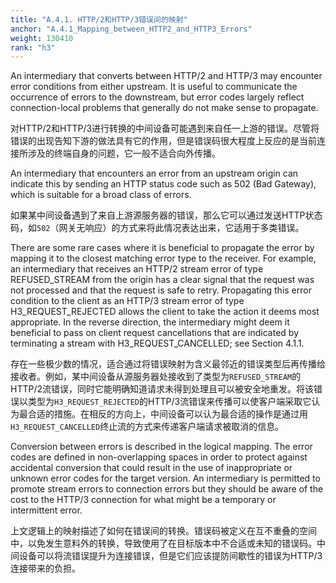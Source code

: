 ```yaml
---
title: "A.4.1. HTTP/2和HTTP/3错误间的映射"
anchor: "A.4.1_Mapping_between_HTTP2_and_HTTP3_Errors"
weight: 130410
rank: "h3"
---
```


An intermediary that converts between HTTP/2 and HTTP/3 may encounter error conditions from either upstream. It is useful to communicate the occurrence of errors to the downstream, but error codes largely reflect connection-local problems that generally do not make sense to propagate.

对HTTP/2和HTTP/3进行转换的中间设备可能遇到来自任一上游的错误。尽管将错误的出现告知下游的做法具有它的作用，但是错误码很大程度上反应的是当前连接所涉及的终端自身的问题，它一般不适合向外传播。

An intermediary that encounters an error from an upstream origin can indicate this by sending an HTTP status code such as 502 (Bad Gateway), which is suitable for a broad class of errors.

如果某中间设备遇到了来自上游源服务器的错误，那么它可以通过发送HTTP状态码，如`502`（网关无响应）的方式来将此情况表达出来，它适用于多类错误。

There are some rare cases where it is beneficial to propagate the error by mapping it to the closest matching error type to the receiver. For example, an intermediary that receives an HTTP/2 stream error of type REFUSED_STREAM from the origin has a clear signal that the request was not processed and that the request is safe to retry. Propagating this error condition to the client as an HTTP/3 stream error of type H3_REQUEST_REJECTED allows the client to take the action it deems most appropriate. In the reverse direction, the intermediary might deem it beneficial to pass on client request cancellations that are indicated by terminating a stream with H3_REQUEST_CANCELLED; see Section 4.1.1.

存在一些极少数的情况，适合通过将错误映射为含义最邻近的错误类型后再传播给接收者。例如，某中间设备从源服务器处接收到了类型为`REFUSED_STREAM`的HTTP/2流错误，同时它能明确知道请求未得到处理且可以被安全地重发。将该错误以类型为`H3_REQUEST_REJECTED`的HTTP/3流错误来传播可以使客户端采取它认为最合适的措施。在相反的方向上，中间设备可以认为最合适的操作是通过用`H3_REQUEST_CANCELLED`终止流的方式来传递客户端请求被取消的信息。

Conversion between errors is described in the logical mapping. The error codes are defined in non-overlapping spaces in order to protect against accidental conversion that could result in the use of inappropriate or unknown error codes for the target version. An intermediary is permitted to promote stream errors to connection errors but they should be aware of the cost to the HTTP/3 connection for what might be a temporary or intermittent error.

上文逻辑上的映射描述了如何在错误间的转换。错误码被定义在互不重叠的空间中，以免发生意料外的转换，导致使用了在目标版本中不合适或未知的错误码。中间设备可以将流错误提升为连接错误，但是它们应该提防间歇性的错误为HTTP/3连接带来的负担。
